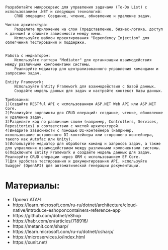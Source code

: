 	Разработайте микросервис для управления задачами (To-Do List) с использованием .NET и следующих технологий: 
		CRUD операции: Создание, чтение, обновление и удаление задач. 

	Чистая архитектура:
 		Разделите приложение на слои (представление, бизнес-логика, доступ к данным) и опишите зависимости между ними.
  		Используйте шаблон проектирования "Dependency Injection" для облегчения тестирования и поддержки.

   
	Работа с медиатором: 
 		Используйте паттерн "Mediator" для организации взаимодействия между различными компонентами системы. 
  		Реализуйте медиатор для централизованного управления командами и запросами задач.

	Entity Framework: 
 		Используйте Entity Framework для взаимодействия с базой данных. 
  		Создайте модель данных для задач и настройте контекст базы данных.

	Требования:
	1)Создайте RESTful API с использованием ASP.NET Web API или ASP.NET Core.
	2)Реализуйте эндпоинты для CRUD операций: создание, чтение, обновление и удаление задач.
	3)Разделите код по различным слоям (например, Controllers, Services, Repositories) в соответствии с чистой архитектурой.
	4)Внедрите зависимости с помощью DI-контейнера (например, использование встроенного DI-контейнера или стороннего контейнера, такого как Autofac или Unity).
	5)Используйте медиатор для обработки команд и запросов задач, а также для управления взаимодействием между различными компонентами системы.
	6)Подключите Entity Framework и создайте модель данных для задач. Реализуйте CRUD операции через ORM с использованием EF Core.
	7)Для удобства тестирования и документирования API, используйте Swagger (OpenAPI) для автоматической генерации документации.
	
<h1>Материалы:</h1>
   <ul>
		<li>Проект АТАЧ</li>
		<li>https://learn.microsoft.com/ru-ru/dotnet/architecture/cloud-native/introduce-eshoponcontainers-reference-app</li>
		<li>https://github.com/dotnet/eShop</li>
		<li>https://habr.com/en/articles/718916/</li>
		<li>https://metanit.com/sharp/</li>
		<li>https://learn.microsoft.com/ru-ru/dotnet/csharp/</li>
		<li>https://microservices.io/index.html</li>
		<li>https://xunit.net/</li>
   </ul>








